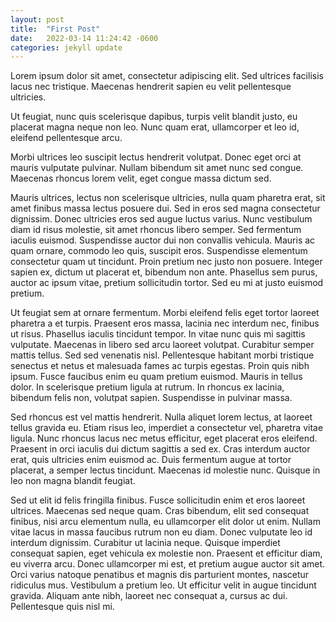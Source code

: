 ```yaml
---
layout: post
title:  "First Post"
date:   2022-03-14 11:24:42 -0600
categories: jekyll update
---
```

Lorem ipsum dolor sit amet, consectetur adipiscing elit. Sed ultrices facilisis lacus nec tristique. Maecenas hendrerit sapien eu velit pellentesque ultricies.


Ut feugiat, nunc quis scelerisque dapibus, turpis velit blandit justo, eu placerat magna neque non leo. Nunc quam erat, ullamcorper et leo id, eleifend pellentesque arcu.


Morbi ultrices leo suscipit lectus hendrerit volutpat. Donec eget orci at mauris vulputate pulvinar. Nullam bibendum sit amet nunc sed congue. Maecenas rhoncus lorem velit, eget congue massa dictum sed.


Mauris ultrices, lectus non scelerisque ultricies, nulla quam pharetra erat, sit amet finibus massa lectus posuere dui. Sed in eros sed magna consectetur dignissim. Donec ultricies eros sed augue luctus varius. Nunc vestibulum diam id risus molestie, sit amet rhoncus libero semper. Sed fermentum iaculis euismod. Suspendisse auctor dui non convallis vehicula. Mauris ac quam ornare, commodo leo quis, suscipit eros. Suspendisse elementum consectetur quam ut tincidunt. Proin pretium nec justo non posuere. Integer sapien ex, dictum ut placerat et, bibendum non ante. Phasellus sem purus, auctor ac ipsum vitae, pretium sollicitudin tortor. Sed eu mi at justo euismod pretium.

Ut feugiat sem at ornare fermentum. Morbi eleifend felis eget tortor laoreet pharetra a et turpis. Praesent eros massa, lacinia nec interdum nec, finibus ut risus. Phasellus iaculis tincidunt tempor. In vitae nunc quis mi sagittis vulputate. Maecenas in libero sed arcu laoreet volutpat. Curabitur semper mattis tellus. Sed sed venenatis nisl. Pellentesque habitant morbi tristique senectus et netus et malesuada fames ac turpis egestas. Proin quis nibh ipsum. Fusce faucibus enim eu quam pretium euismod. Mauris in tellus dolor. In scelerisque pretium ligula at rutrum. In rhoncus ex lacinia, bibendum felis non, volutpat sapien. Suspendisse in pulvinar massa.

Sed rhoncus est vel mattis hendrerit. Nulla aliquet lorem lectus, at laoreet tellus gravida eu. Etiam risus leo, imperdiet a consectetur vel, pharetra vitae ligula. Nunc rhoncus lacus nec metus efficitur, eget placerat eros eleifend. Praesent in orci iaculis dui dictum sagittis a sed ex. Cras interdum auctor erat, quis ultricies enim euismod ac. Duis fermentum augue at tortor placerat, a semper lectus tincidunt. Maecenas id molestie nunc. Quisque in leo non magna blandit feugiat.

Sed ut elit id felis fringilla finibus. Fusce sollicitudin enim et eros laoreet ultrices. Maecenas sed neque quam. Cras bibendum, elit sed consequat finibus, nisi arcu elementum nulla, eu ullamcorper elit dolor ut enim. Nullam vitae lacus in massa faucibus rutrum non eu diam. Donec vulputate leo id interdum dignissim. Curabitur ut lacinia neque. Quisque imperdiet consequat sapien, eget vehicula ex molestie non. Praesent et efficitur diam, eu viverra arcu. Donec ullamcorper mi est, et pretium augue auctor sit amet. Orci varius natoque penatibus et magnis dis parturient montes, nascetur ridiculus mus. Vestibulum a pretium leo. Ut efficitur velit in augue tincidunt gravida. Aliquam ante nibh, laoreet nec consequat a, cursus ac dui. Pellentesque quis nisl mi.